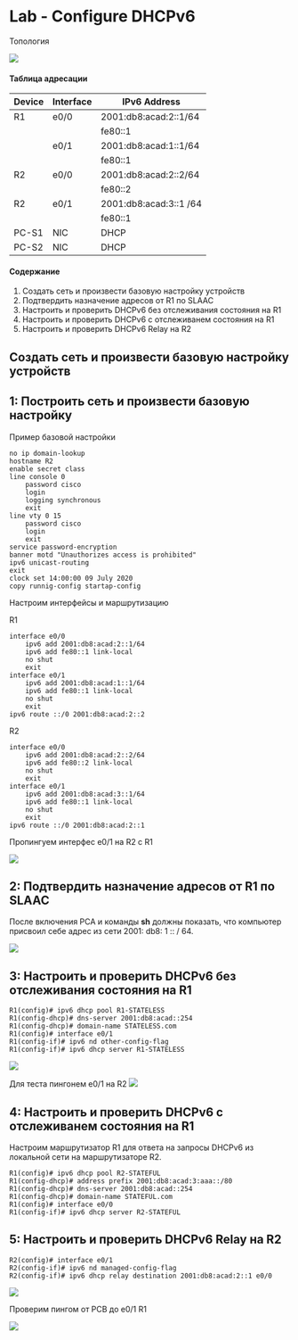 # Lab - Configure DHCPv6


Топология

![](https://github.com/Samsonvl/Network-OTUS-and-CCNAv7/blob/master/CCNAv7%20labs/lab4/Топология.png)

#### Таблица адресации

| Device | Interface | IPv6 Address           |
| ------ | --------- | ---------------------- |
| R1     | e0/0      | 2001:db8:acad:2::1/64  |
|        |           | fe80::1                |
|        | e0/1      | 2001:db8:acad:1::1/64  |
|        |           | fe80::1                |
| R2     | e0/0      | 2001:db8:acad:2::2/64  |
|        |           | fe80::2                |
| R2     | e0/1      | 2001:db8:acad:3::1 /64 |
|        |           | fe80::1                |
| PC-S1  | NIC       | DHCP                   |
| PC-S2  | NIC       | DHCP                   |

#### Содержание

1. Создать сеть и произвести базовую настройку устройств
2. Подтвердить назначение адресов от R1 по SLAAC
3. Настроить и проверить DHCPv6 без отслеживания состояния на R1
4. Настроить и проверить DHCPv6 с отслеживанем состояния на R1
5. Настроить и проверить DHCPv6 Relay на R2

## Создать сеть и произвести базовую настройку устройств

## 1: Построить сеть и произвести базовую настройку

Пример базовой настройки 

```
no ip domain-lookup
hostname R2
enable secret class
line console 0
	password cisco
	login
	logging synchronous
	exit
line vty 0 15
	password cisco
	login
	exit
service password-encryption
banner motd "Unauthorizes access is prohibited"
ipv6 unicast-routing
exit
clock set 14:00:00 09 July 2020
copy runnig-config startap-config

```

Настроим интерфейсы и маршрутизацию

R1

```
interface e0/0
	ipv6 add 2001:db8:acad:2::1/64
	ipv6 add fe80::1 link-local
	no shut
	exit
interface e0/1
	ipv6 add 2001:db8:acad:1::1/64
	ipv6 add fe80::1 link-local
	no shut
	exit
ipv6 route ::/0 2001:db8:acad:2::2
```



R2

```
interface e0/0
	ipv6 add 2001:db8:acad:2::2/64
	ipv6 add fe80::2 link-local
	no shut
	exit
interface e0/1
	ipv6 add 2001:db8:acad:3::1/64
	ipv6 add fe80::1 link-local
	no shut
	exit
ipv6 route ::/0 2001:db8:acad:2::1
```

Пропингуем интерфес e0/1 на R2 c R1

![](https://github.com/Samsonvl/Network-OTUS-and-CCNAv7/blob/master/CCNAv7%20labs/lab4/ping%2031.png)

## 2: Подтвердить назначение адресов от R1 по SLAAC

После включения PCA и команды **sh** должны показать, что компьютер присвоил себе адрес из сети 2001: db8: 1 :: / 64.

![](https://github.com/Samsonvl/Network-OTUS-and-CCNAv7/blob/master/CCNAv7%20labs/lab4/sh.png)

## 3: Настроить и проверить DHCPv6 без отслеживания состояния на R1

```
R1(config)# ipv6 dhcp pool R1-STATELESS
R1(config-dhcp)# dns-server 2001:db8:acad::254
R1(config-dhcp)# domain-name STATELESS.com
R1(config)# interface e0/1
R1(config-if)# ipv6 nd other-config-flag
R1(config-if)# ipv6 dhcp server R1-STATELESS

```

![](https://github.com/Samsonvl/Network-OTUS-and-CCNAv7/blob/master/CCNAv7%20labs/lab4/PCA.png)

Для теста пингонем e0/1 на R2
![](https://github.com/Samsonvl/Network-OTUS-and-CCNAv7/blob/master/CCNAv7%20labs/lab4/ping%2031.png)

## 4: Настроить и проверить DHCPv6 с отслеживанем состояния на R1

Настроим маршрутизатор R1 для ответа на запросы DHCPv6 из локальной сети на маршрутизаторе R2.

```
R1(config)# ipv6 dhcp pool R2-STATEFUL
R1(config-dhcp)# address prefix 2001:db8:acad:3:aaa::/80
R1(config-dhcp)# dns-server 2001:db8:acad::254
R1(config-dhcp)# domain-name STATEFUL.com
R1(config)# interface e0/0
R1(config-if)# ipv6 dhcp server R2-STATEFUL
```

## 5: Настроить и проверить DHCPv6 Relay на R2

```
R2(config)# interface e0/1
R2(config-if)# ipv6 nd managed-config-flag
R2(config-if)# ipv6 dhcp relay destination 2001:db8:acad:2::1 e0/0

```

![](https://github.com/Samsonvl/Network-OTUS-and-CCNAv7/blob/master/CCNAv7%20labs/lab4/PCB.png)

Проверим пингом от PCB до e0/1 R1

![](https://github.com/Samsonvl/Network-OTUS-and-CCNAv7/blob/master/CCNAv7%20labs/lab4/ping%2011.png)
